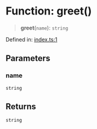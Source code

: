 # Function: greet()

> **greet**(`name`): `string`

Defined in: [index.ts:1](https://github.com/The-Node-Forge/npm-template/blob/08967c13522abcf8ac5874d0ce19eb93cbaa0c19/src/index.ts#L1)

## Parameters

### name

`string`

## Returns

`string`
